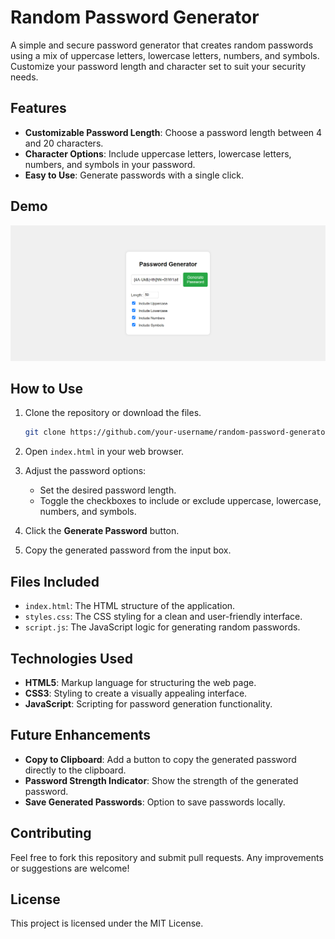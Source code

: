 # Random Password Generator

A simple and secure password generator that creates random passwords using a mix of uppercase letters, lowercase letters, numbers, and symbols. Customize your password length and character set to suit your security needs.

## Features

- **Customizable Password Length**: Choose a password length between 4 and 20 characters.
- **Character Options**: Include uppercase letters, lowercase letters, numbers, and symbols in your password.
- **Easy to Use**: Generate passwords with a single click.

## Demo

![Password Generator Screenshot](./screenshot.png)

## How to Use

1. Clone the repository or download the files.

    ```bash
    git clone https://github.com/your-username/random-password-generator.git
    ```

2. Open `index.html` in your web browser.

3. Adjust the password options:
   - Set the desired password length.
   - Toggle the checkboxes to include or exclude uppercase, lowercase, numbers, and symbols.

4. Click the **Generate Password** button.

5. Copy the generated password from the input box.

## Files Included

- `index.html`: The HTML structure of the application.
- `styles.css`: The CSS styling for a clean and user-friendly interface.
- `script.js`: The JavaScript logic for generating random passwords.

## Technologies Used

- **HTML5**: Markup language for structuring the web page.
- **CSS3**: Styling to create a visually appealing interface.
- **JavaScript**: Scripting for password generation functionality.

## Future Enhancements

- **Copy to Clipboard**: Add a button to copy the generated password directly to the clipboard.
- **Password Strength Indicator**: Show the strength of the generated password.
- **Save Generated Passwords**: Option to save passwords locally.

## Contributing

Feel free to fork this repository and submit pull requests. Any improvements or suggestions are welcome!

## License

This project is licensed under the MIT License.
